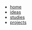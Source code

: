* [home](/)
* [ideas](ideas/README.md)
* [studies](studies/README.md)
* [projects](projects/README.md)
